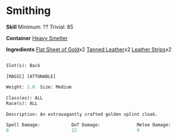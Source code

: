 <!-- TITLE: Golden Splint Cloak -->

# Smithing
**Skill**
Minimum: ??
Trivial: 85

**Container**
[Heavy Smelter](heavy-smelter)

**Ingredients**
[Flat Sheet of Gold](flat-sheet-of-gold)x2
[Tanned Leather](tanned-leather)x2
[Leather Strips](leather-strips)x2

```perl
 
Slot(s): Back 
 
[MAGIC] [ATTUNABLE] 
 
Weight: 2.0  Size: Medium  
 
Class(es): ALL
Race(s): ALL
 
Description: An extravagantly crafted golden splint cloak.
 
Spell Damage:            DoT Damage:              Melee Damage:            Haste:                   
8                        22                       9                        20%  